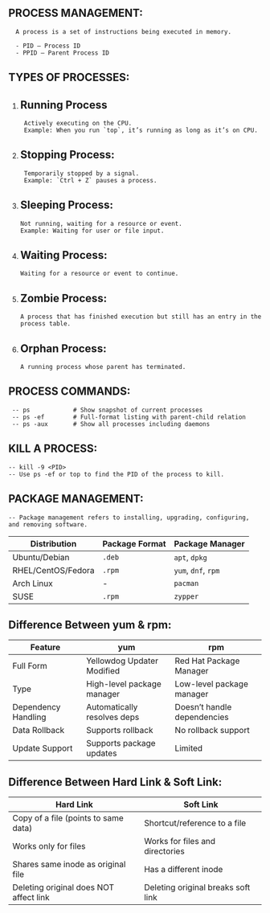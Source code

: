  PROCESS MANAGEMENT:
 ------------------

      A process is a set of instructions being executed in memory.  

      - PID – Process ID  
      - PPID – Parent Process ID  

 TYPES OF PROCESSES:
 ------------------
 
1. Running Process
   ----------------
   
        Actively executing on the CPU.  
        Example: When you run `top`, it’s running as long as it’s on CPU.

2. Stopping Process:
   -----------------
        Temporarily stopped by a signal.  
        Example: `Ctrl + Z` pauses a process.

3. Sleeping Process:
   -----------------
       Not running, waiting for a resource or event.  
       Example: Waiting for user or file input.

4. Waiting Process:
   ---------------
       Waiting for a resource or event to continue.

5. Zombie Process:
   -------------- 
       A process that has finished execution but still has an entry in the process table.

6. Orphan Process:
   ---------------  
       A running process whose parent has terminated.



 PROCESS COMMANDS:
 -----------------
     -- ps            # Show snapshot of current processes
     -- ps -ef        # Full-format listing with parent-child relation
     -- ps -aux       # Show all processes including daemons

KILL A PROCESS:
---------------
    -- kill -9 <PID>
    -- Use ps -ef or top to find the PID of the process to kill.

PACKAGE MANAGEMENT:
-------------------
    -- Package management refers to installing, upgrading, configuring, and removing software.

| Distribution       | Package Format | Package Manager     |
| ------------------ | -------------- | ------------------- |
| Ubuntu/Debian      | `.deb`         | `apt`, `dpkg`       |
| RHEL/CentOS/Fedora | `.rpm`         | `yum`, `dnf`, `rpm` |
| Arch Linux         | -              | `pacman`            |
| SUSE               | `.rpm`         | `zypper`            |

Difference Between yum & rpm:
----------------------------
| Feature             | yum                         | rpm                         |
| ------------------- | --------------------------- | --------------------------- |
| Full Form           | Yellowdog Updater Modified  | Red Hat Package Manager     |
| Type                | High-level package manager  | Low-level package manager   |
| Dependency Handling | Automatically resolves deps | Doesn’t handle dependencies |
| Data Rollback       | Supports rollback           | No rollback support         |
| Update Support      | Supports package updates    | Limited                     |

Difference Between Hard Link & Soft Link:
-----------------------------------------
| Hard Link                              | Soft Link                          |
| -------------------------------------- | ---------------------------------- |
| Copy of a file (points to same data)   | Shortcut/reference to a file       |
| Works only for files                   | Works for files and directories    |
| Shares same inode as original file     | Has a different inode              |
| Deleting original does NOT affect link | Deleting original breaks soft link |



